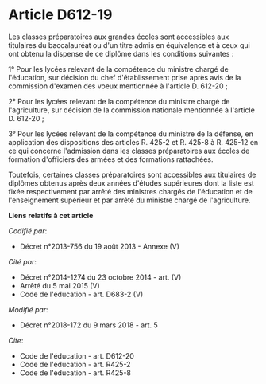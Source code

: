 # Article D612-19

Les classes préparatoires aux grandes écoles sont accessibles aux titulaires du baccalauréat ou d'un titre admis en
équivalence et à ceux qui ont obtenu la dispense de ce diplôme dans les conditions suivantes :

1° Pour les lycées relevant de la compétence du ministre chargé de l'éducation, sur décision du chef d'établissement prise
après avis de la commission d'examen des voeux mentionnée à l'article D. 612-20 ;

2° Pour les lycées relevant de la compétence du ministre chargé de l'agriculture, sur décision de la commission nationale
mentionnée à l'article D. 612-20 ;

3° Pour les lycées relevant de la compétence du ministre de la défense, en application des dispositions des articles R. 425-2
et R. 425-8 à R. 425-12 en ce qui concerne l'admission dans les classes préparatoires aux écoles de formation d'officiers des
armées et des formations rattachées.

Toutefois, certaines classes préparatoires sont accessibles aux titulaires de diplômes obtenus après deux années d'études
supérieures dont la liste est fixée respectivement par arrêté des ministres chargés de l'éducation et de l'enseignement
supérieur et par arrêté du ministre chargé de l'agriculture.

**Liens relatifs à cet article**

_Codifié par_:

  - Décret n°2013-756 du 19 août 2013 -  Annexe (V)

_Cité par_:

  - Décret n°2014-1274 du 23 octobre 2014 - art. (V)
  - Arrêté du 5 mai 2015 (V)
  - Code de l'éducation - art. D683-2 (V)

_Modifié par_:

  - Décret n°2018-172 du 9 mars 2018 - art. 5

_Cite_:

  - Code de l'éducation - art. D612-20
  - Code de l'éducation - art. R425-2
  - Code de l'éducation - art. R425-8
